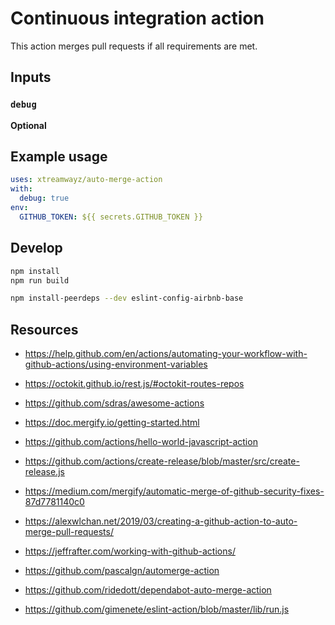 # Continuous integration action

This action merges pull requests if all requirements are met.

## Inputs

### `debug`

**Optional**

## Example usage

```yaml
uses: xtreamwayz/auto-merge-action
with:
  debug: true
env:
  GITHUB_TOKEN: ${{ secrets.GITHUB_TOKEN }}
```

## Develop

```bash
npm install
npm run build

npm install-peerdeps --dev eslint-config-airbnb-base
```

## Resources

- https://help.github.com/en/actions/automating-your-workflow-with-github-actions/using-environment-variables
- https://octokit.github.io/rest.js/#octokit-routes-repos

- https://github.com/sdras/awesome-actions
- https://doc.mergify.io/getting-started.html
- https://github.com/actions/hello-world-javascript-action
- https://github.com/actions/create-release/blob/master/src/create-release.js

- https://medium.com/mergify/automatic-merge-of-github-security-fixes-87d7781140c0
- https://alexwlchan.net/2019/03/creating-a-github-action-to-auto-merge-pull-requests/
- https://jeffrafter.com/working-with-github-actions/
- https://github.com/pascalgn/automerge-action
- https://github.com/ridedott/dependabot-auto-merge-action
- https://github.com/gimenete/eslint-action/blob/master/lib/run.js
